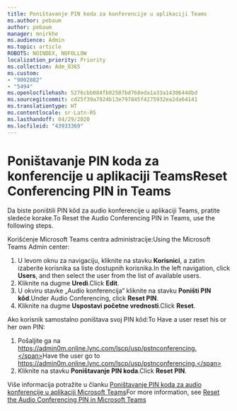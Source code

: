 ```yaml
---
title: Poništavanje PIN koda za konferencije u aplikaciji Teams
ms.author: pebaum
author: pebaum
manager: mnirkhe
ms.audience: Admin
ms.topic: article
ROBOTS: NOINDEX, NOFOLLOW
localization_priority: Priority
ms.collection: Adm_O365
ms.custom:
- "9002882"
- "5494"
ms.openlocfilehash: 5276cbb084fb02507bd768eda1a33a1430644dbd
ms.sourcegitcommit: cd25f39a7924b13e797845f4275932ea2da64141
ms.translationtype: HT
ms.contentlocale: sr-Latn-RS
ms.lasthandoff: 04/29/2020
ms.locfileid: "43933369"
---
```

# <a name="reset-conferencing-pin-in-teams"></a><span data-ttu-id="3b8ac-102">Poništavanje PIN koda za konferencije u aplikaciji Teams</span><span class="sxs-lookup"><span data-stu-id="3b8ac-102">Reset Conferencing PIN in Teams</span></span>

<span data-ttu-id="3b8ac-103">Da biste poništili PIN kôd za audio konferencije u aplikaciji Teams, pratite sledeće korake.</span><span class="sxs-lookup"><span data-stu-id="3b8ac-103">To Reset the Audio Conferencing PIN in Teams, use the following steps.</span></span>  

<span data-ttu-id="3b8ac-104">Korišćenje Microsoft Teams centra administracije:</span><span class="sxs-lookup"><span data-stu-id="3b8ac-104">Using the Microsoft Teams Admin center:</span></span>

1. <span data-ttu-id="3b8ac-105">U levom oknu za navigaciju, kliknite na stavku **Korisnici**, a zatim izaberite korisnika sa liste dostupnih korisnika.</span><span class="sxs-lookup"><span data-stu-id="3b8ac-105">In the left navigation, click **Users**, and then select the user from the list of available users.</span></span>
2. <span data-ttu-id="3b8ac-106">Kliknite na dugme **Uredi**.</span><span class="sxs-lookup"><span data-stu-id="3b8ac-106">Click **Edit**.</span></span>
3. <span data-ttu-id="3b8ac-107">U okviru stavke „Audio konferencija“ kliknite na stavku **Poništi PIN kôd**.</span><span class="sxs-lookup"><span data-stu-id="3b8ac-107">Under Audio Conferencing, click **Reset PIN**.</span></span>
4. <span data-ttu-id="3b8ac-108">Kliknite na dugme **Uspostavi početne vrednosti**.</span><span class="sxs-lookup"><span data-stu-id="3b8ac-108">Click **Reset**.</span></span>

<span data-ttu-id="3b8ac-109">Ako korisnik samostalno poništava svoj PIN kôd:</span><span class="sxs-lookup"><span data-stu-id="3b8ac-109">To Have a user reset his or her own PIN:</span></span>
1. <span data-ttu-id="3b8ac-110">Pošaljite ga na https://admin0m.online.lync.com/lscp/usp/pstnconferencing.</span><span class="sxs-lookup"><span data-stu-id="3b8ac-110">Have the user go to https://admin0m.online.lync.com/lscp/usp/pstnconferencing.</span></span>
2. <span data-ttu-id="3b8ac-111">Kliknite na stavku **Poništavanje PIN koda**.</span><span class="sxs-lookup"><span data-stu-id="3b8ac-111">Click **Reset PIN**.</span></span>

<span data-ttu-id="3b8ac-112">Više informacija potražite u članku [Poništavanje PIN koda za audio konferencije u aplikaciji Microsoft Teams](https://docs.microsoft.com/microsoftteams/reset-the-audio-conferencing-pin-in-teams)</span><span class="sxs-lookup"><span data-stu-id="3b8ac-112">For more information, see [Reset the Audio Conferencing PIN in Microsoft Teams](https://docs.microsoft.com/microsoftteams/reset-the-audio-conferencing-pin-in-teams)</span></span>
